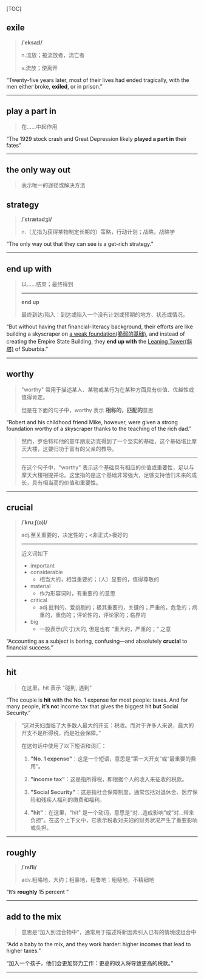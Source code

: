 [TOC]

## exile

> **/ˈeksaɪl/**
>
> n.流放；被流放者，流亡者
>
> v.流放；使离开

“Twenty-five years later, most of their lives had ended tragically, with the men either broke, **exiled**, or in prison.”

---

## play a part in

>在……中起作用

“The 1929 stock crash and Great Depression likely **played a part in** their fates”

---

## the only way out

> 表示唯一的途径或解决方法

## strategy

> **/ˈstrætədʒi/**
>
> n.（尤指为获得某物制定长期的）策略，行动计划；战略，战略学

“The only way out that they can see is a get-rich strategy.”

---

## end up with

> 以……结束；最终得到
>
> ---
>
> **end up**
>
> 最终到达/陷入：到达或陷入一个没有计划或预期的地方、状态或情况。

“But without having that financial-literacy background, their efforts are like building a skyscraper on <u>a weak foundation(脆弱的基础)</u>, and instead of creating the Empire State Building, they **end up with** the <u>Leaning Tower(斜塔)</u> of Suburbia.”

---

## worthy

> "worthy" 常用于描述某人、某物或某行为在某种方面具有价值、优越性或值得肯定。
>
> 但是在下面的句子中，worthy 表示 **相称的，匹配的**意思

“Robert and his childhood friend Mike, however, were given a strong foundation worthy of a skyscraper thanks to the teaching of the rich dad.”

>然而，罗伯特和他的童年朋友迈克得到了一个坚实的基础，这个基础堪比摩天大楼，这要归功于富有的父亲的教导。
>
>---
>
>在这个句子中，"worthy" 表示这个基础具有相应的价值或重要性，足以与摩天大楼相提并论。这里指的是这个基础非常强大，足够支持他们未来的成长，具有相当高的价值和重要性。

---

## crucial

> **/ˈkruːʃ(ə)l/**
>
> adj.至关重要的，决定性的；<非正式>极好的
>
> ---
>
> 近义词如下
>
> - important
> - considerable
>   - 相当大的，相当重要的；（人）显要的，值得尊敬的
> - material
>   - 作为形容词时，有重要的 的意思
> - critical
>   - adj.批判的，爱挑剔的；极其重要的，关键的；严重的，危急的；病重的，重伤的；评论性的，评论家的；临界的
> - big
>   - 一般表示(尺寸)大的, 但是也有 “重大的，严重的；” 之意

“Accounting as a subject is boring, confusing—and absolutely **crucial** to financial success.”

---

## hit

> 在这里，hit 表示 "碰到, 遇到"

“The couple is **hit** with the No. 1 expense for most people: taxes. And for many people, **it’s no**t income tax that gives the biggest hit **but** Social Security.”

> “这对夫妇面临了大多数人最大的开支：税收。而对于许多人来说，最大的开支不是所得税，而是社会保障。”
>
> 在这句话中使用了以下短语和词汇：
>
> 1. **"No. 1 expense"**：这是一个短语，意思是“第一大开支”或“最重要的费用”。
>
> 2. **"income tax"**：这是指所得税，即根据个人的收入来征收的税款。
>
> 3. **"Social Security"**：这是指社会保障制度，通常包括对退休金、医疗保险和残疾人福利的缴费和福利。
>
> 4. **"hit"**：在这里，"hit" 是一个动词，意思是“对...造成影响”或“对...带来负担”。在这个上下文中，它表示税收对夫妇的财务状况产生了重要影响或负担。

---

## roughly

> **/ˈrʌfli/**
>
> adv.粗略地，大约；粗暴地，粗鲁地；粗糙地，不精细地

“It’s **roughly** 15 percent ”

---

## add to the mix

> 意思是“加入到混合物中”，通常用于描述将新因素引入已有的情境或组合中

“Add a baby to the mix, and they work harder: higher incomes that lead to higher taxes.”

“加入一个孩子，他们会更加努力工作：更高的收入将导致更高的税款。”

---

